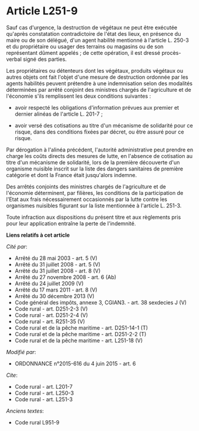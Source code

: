 # Article L251-9

Sauf cas d'urgence, la destruction de végétaux ne peut être exécutée qu'après constatation contradictoire de l'état des
lieux, en présence du maire ou de son délégué, d'un agent habilité mentionné à l'article L. 250-3 et du propriétaire ou
usager des terrains ou magasins ou de son représentant dûment appelés ; de cette opération, il est dressé procès-verbal signé
des parties. 

Les propriétaires ou détenteurs dont les végétaux, produits végétaux ou autres objets ont fait l'objet d'une mesure de
destruction ordonnée par les agents habilités peuvent prétendre à une indemnisation selon des modalités déterminées par
arrêté conjoint des ministres chargés de l'agriculture et de l'économie s'ils remplissent les deux conditions suivantes :

- avoir respecté les obligations d'information prévues aux premier et dernier alinéas de l'article L. 201-7 ;

- avoir versé des cotisations au titre d'un mécanisme de solidarité pour ce risque, dans des conditions fixées par décret, ou
être assuré pour ce risque. 

Par dérogation à l'alinéa précédent, l'autorité administrative peut prendre en charge les coûts directs des mesures de lutte,
en l'absence de cotisation au titre d'un mécanisme de solidarité, lors de la première découverte d'un organisme nuisible
inscrit sur la liste des dangers sanitaires de première catégorie et dont la France était jusqu'alors indemne. 

Des arrêtés conjoints des ministres chargés de l'agriculture et de l'économie déterminent, par filières, les conditions de la
participation de l'Etat aux frais nécessairement occasionnés par la lutte contre les organismes nuisibles figurant sur la
liste mentionnée à l'article L. 251-3. 

Toute infraction aux dispositions du présent titre et aux règlements pris pour leur application entraîne la perte de
l'indemnité.

**Liens relatifs à cet article**

_Cité par_:

  - Arrêté du 28 mai 2003 - art. 5 (V)
  - Arrêté du 31 juillet 2008 - art. 5 (V)
  - Arrêté du 31 juillet 2008 - art. 8 (V)
  - Arrêté du 27 novembre 2008 - art. 6 (Ab)
  - Arrêté du 24 juillet 2009 (V)
  - Arrêté du 17 mars 2011 - art. 8 (V)
  - Arrêté du 30 décembre 2013 (V)
  - Code général des impôts, annexe 3, CGIAN3. - art. 38 sexdecies J (V)
  - Code rural - art. D251-2-3 (V)
  - Code rural - art. D251-2-4 (V)
  - Code rural - art. R251-35 (V)
  - Code rural et de la pêche maritime - art. D251-14-1 (T)
  - Code rural et de la pêche maritime - art. D251-2-2 (T)
  - Code rural et de la pêche maritime - art. L251-18 (V)

_Modifié par_:

  - ORDONNANCE n°2015-616 du 4 juin 2015 - art. 6

_Cite_:

  - Code rural - art. L201-7
  - Code rural - art. L250-3
  - Code rural - art. L251-3

_Anciens textes_:

  - Code rural L951-9
